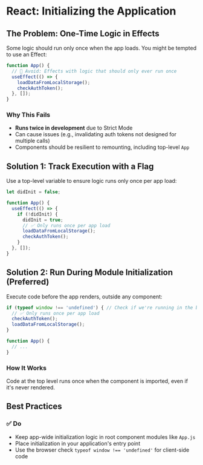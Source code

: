 # React: Initializing the Application
## The Problem: One-Time Logic in Effects

Some logic should run only once when the app loads. You might be tempted to use an Effect:

```javascript
function App() {
  // 🔴 Avoid: Effects with logic that should only ever run once
  useEffect(() => {
    loadDataFromLocalStorage();
    checkAuthToken();
  }, []);
}
```

### Why This Fails

- **Runs twice in development** due to Strict Mode
- Can cause issues (e.g., invalidating auth tokens not designed for multiple calls)
- Components should be resilient to remounting, including top-level `App`

## Solution 1: Track Execution with a Flag

Use a top-level variable to ensure logic runs only once per app load:

```javascript
let didInit = false;

function App() {
  useEffect(() => {
    if (!didInit) {
      didInit = true;
      // ✅ Only runs once per app load
      loadDataFromLocalStorage();
      checkAuthToken();
    }
  }, []);
}
```

## Solution 2: Run During Module Initialization (Preferred)

Execute code before the app renders, outside any component:

```javascript
if (typeof window !== 'undefined') { // Check if we're running in the browser
  // ✅ Only runs once per app load
  checkAuthToken();
  loadDataFromLocalStorage();
}

function App() {
  // ...
}
```

### How It Works

Code at the top level runs once when the component is imported, even if it's never rendered.

## Best Practices

### ✅ Do
- Keep app-wide initialization logic in root component modules like `App.js`
- Place initialization in your application's entry point
- Use the browser check `typeof window !== 'undefined'` for client-side code